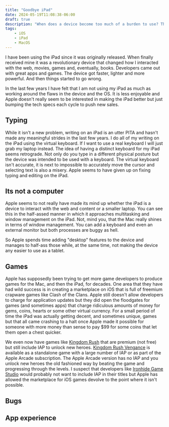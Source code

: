 ```yaml
---
title: "Goodbye iPad"
date: 2024-05-19T11:08:38-06:00
draft: true
description: "When does a device become too much of a burden to use? The iPad is a great example of how neglect can make something more of a pain to use than to keep"
tags:
    - iOS
    - iPad
    - MacOS
---
```


I have been using the iPad since it was originally released. When finally received mine it was a revolutionary device that changed how I interacted with the web, movies, games and, eventually, books. Developers came out with great apps and games. The device got faster, lighter and more powerful. And then things started to go wrong.

In the last few years I have felt that I am not using my iPad as much as working around the flaws in the device and the OS. It is less enjoyable and Apple doesn't really seem to be interested in making the iPad better but just bumping the tech specs each cycle to push new sales.

## Typing

While it isn't a new problem, writing on an iPad is an utter PITA and hasn't made any meaningful strides in the last few years. I do all of my writing on the iPad using the virtual keyboard. If I want to use a real keyboard I will just grab my laptop instead. The idea of having a distinct keyboard for my iPad seems retrograde. Not only do you type in a different physical posture but the device was intended to be used with a keyboard. The virtual keyboard isn't accurate, it is next to impossible to accurately move the cursor and selecting text is also a misery. Apple seems to have given up on fixing typing and editing on the iPad.

## Its not a computer

Apple seems to not really have made its mind up whether the iPad is a device to interact with the web and content or a smaller laptop. You can see this in the half-assed manner in which it approaches multitasking and window management on the iPad. Not, mind you, that the Mac really shines in terms of window management. You can add a keyboard and even an external monitor but both processes are buggy as hell.

So Apple spends time adding "desktop" features to the device and manages to half-ass those while, at the same time, not making the device any easier to use as a tablet.

## Games

Apple has supposedly been trying to get more game developers to produce games for the Mac, and then the iPad, for decades. One area that they have had wild success is in creating a marketplace on iOS that is full of freemium crapware games like Clash of the Clans. Apple still doesn't allow developers to charge for application updates but they did open the floodgates for games (and sometimes apps) that charge ridiculous amounts of money for gems, coins, hearts or some other virtual currency. For a small period of time the iPad was actually getting decent, and sometimes unique, games but that all came crashing to a halt once Apple made it possible for someone with more money than sense to pay $99 for some coins that let them open a chest quicker.

We even now have games like [Kingdom Rush](https://www.kingdomrush.com/) that are premium (not free) but still include IAP to unlock new heroes. [Kingdom Rush Vengance](https://www.kingdomrushvengeance.com/) is available as a standalone game with a large number of IAP or as part of the Apple Arcade subscription. The Apple Arcade version has no IAP and you unlock new heroes the old fashioned way by beating the game and progressing through the levels. I suspect that developers like [Ironhide Game Studio](https://www.ironhidegames.com/) would probably not want to include IAP in their titles but Apple has allowed the marketplace for iOS games devolve to the point where it isn't possible.

## Bugs

## App experience
